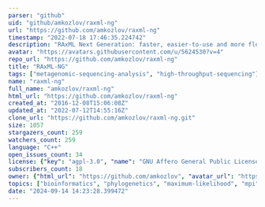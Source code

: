 ```yaml
---
parser: "github"
uid: "github/amkozlov/raxml-ng"
url: "https://github.com/amkozlov/raxml-ng"
timestamp: "2022-07-18 17:46:35.224742"
description: "RAxML Next Generation: faster, easier-to-use and more flexible"
avatar: "https://avatars.githubusercontent.com/u/5624530?v=4"
repo_url: "https://github.com/amkozlov/raxml-ng"
title: "RAxML‑NG"
tags: ["metagenomic-sequencing-analysis", "high-throughput-sequencing"]
name: "raxml-ng"
full_name: "amkozlov/raxml-ng"
html_url: "https://github.com/amkozlov/raxml-ng"
created_at: "2016-12-08T15:06:08Z"
updated_at: "2022-07-12T14:55:16Z"
clone_url: "https://github.com/amkozlov/raxml-ng.git"
size: 1057
stargazers_count: 259
watchers_count: 259
language: "C++"
open_issues_count: 34
license: {"key": "agpl-3.0", "name": "GNU Affero General Public License v3.0", "spdx_id": "AGPL-3.0", "url": "https://api.github.com/licenses/agpl-3.0", "node_id": "MDc6TGljZW5zZTE="}
subscribers_count: 18
owner: {"html_url": "https://github.com/amkozlov", "avatar_url": "https://avatars.githubusercontent.com/u/5624530?v=4", "login": "amkozlov", "type": "User"}
topics: ["bioinformatics", "phylogenetics", "maximum-likelihood", "mpi", "pthreads"]
date: "2024-09-14 14:23:28.399472"
---
```


